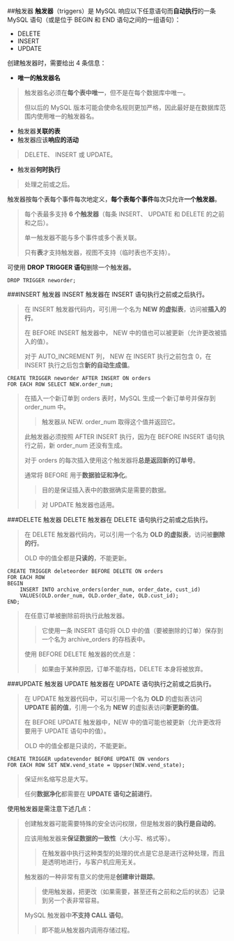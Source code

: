 ##触发器
**触发器**（triggers）是 MySQL 响应以下任意语句而**自动执行**的一条 MySQL 语句（或是位于 BEGIN 和 END 语句之间的一组语句）：
- DELETE
- INSERT
- UPDATE

创建触发器时，需要给出 4 条信息：
- **唯一的触发器名**
> 触发器名必须在**每个表中唯一**，但不是在每个数据库中唯一。
> 
> 但以后的 MySQL 版本可能会使命名规则更加严格，因此最好是在数据库范围内使用唯一的触发器名。
- 触发器**关联的表**
- 触发器应该**响应的活动**
> DELETE、 INSERT 或 UPDATE。
- 触发器**何时执行**
> 处理之前或之后。

触发器按每个表每个事件每次地定义，**每个表每个事件**每次只允许**一个触发器**。
> 每个表最多支持 **6 个触发器**（每条 INSERT、 UPDATE 和 DELETE 的之前和之后）。
> 
> 单一触发器不能与多个事件或多个表关联。
> 
> 只有**表**才支持触发器，视图不支持（临时表也不支持）。

可使用 **DROP TRIGGER 语句**删除一个触发器。
```
DROP TRIGGER neworder;
```

###INSERT 触发器
INSERT 触发器在 INSERT 语句执行之前或之后执行。
> 在 INSERT 触发器代码内，可引用一个名为 **NEW 的虚拟表**，访问被**插入的行**。
> 
> 在 BEFORE INSERT 触发器中， NEW 中的值也可以被更新（允许更改被插入的值）。
> 
> 对于 AUTO_INCREMENT 列， NEW 在 INSERT 执行之前包含 0，在 INSERT 执行之后包含**新的自动生成值**。

```
CREATE TRIGGER neworder AFTER INSERT ON orders
FOR EACH ROW SELECT NEW.order_num;
```
> 在插入一个新订单到 orders 表时，MySQL 生成一个新订单号并保存到 order_num 中。
> > 触发器从 NEW. order_num 取得这个值并返回它。
> 
> 此触发器必须按照 AFTER INSERT 执行，因为在 BEFORE INSERT 语句执行之前，新 order_num 还没有生成。
> 
> 对于 orders 的每次插入使用这个触发器将**总是返回新的订单号**。
> 
> 通常将 BEFORE 用于**数据验证和净化**。
> > 目的是保证插入表中的数据确实是需要的数据。
> 
> > 对 UPDATE 触发器也适用。

###DELETE 触发器
DELETE 触发器在 DELETE 语句执行之前或之后执行。
> 在 DELETE 触发器代码内，可以引用一个名为 **OLD 的虚拟表**，访问被**删除的行**。
> 
> OLD 中的值全都是**只读的**，不能更新。

```
CREATE TRIGGER deleteorder BEFORE DELETE ON orders
FOR EACH ROW
BEGIN
	INSERT INTO archive_orders(order_num, order_date, cust_id)
	VALUES(OLD.order_num, OLD.order_date, OLD.cust_id);
END;
```
> 在任意订单被删除前将执行此触发器。
> > 它使用一条 INSERT 语句将 OLD 中的值（要被删除的订单）保存到一个名为 archive_orders 的存档表中。
> 
> 使用 BEFORE DELETE 触发器的优点是：
> > 如果由于某种原因，订单不能存档，DELETE 本身将被放弃。

###UPDATE 触发器
UPDATE 触发器在 UPDATE 语句执行之前或之后执行。
> 在 UPDATE 触发器代码中，可以引用一个名为 **OLD** 的虚拟表访问 **UPDATE 前的值**，引用一个名为 **NEW** 的虚拟表访问**新更新的值**。
> 
> 在 BEFORE UPDATE 触发器中，NEW 中的值可能也被更新（允许更改将要用于 UPDATE 语句中的值）。
> 
> OLD 中的值全都是只读的，不能更新。

```
CREATE TRIGGER updatevendor BEFORE UPDATE ON vendors
FOR EACH ROW SET NEW.vend_state = Uppser(NEW.vend_state);
```
> 保证州名缩写总是大写。
> 
> 任何**数据净化**都需要在 **UPDATE 语句之前进行**。

使用触发器是需注意下述几点：
> 创建触发器可能需要特殊的安全访问权限，但是触发器的**执行是自动的**。
> 
> 应该用触发器来**保证数据的一致性**（大小写、格式等）。
> > 在触发器中执行这种类型的处理的优点是它总是进行这种处理，而且是透明地进行，与客户机应用无关。
> 
> 触发器的一种非常有意义的使用是**创建审计跟踪**。
> > 使用触发器，把更改（如果需要，甚至还有之前和之后的状态）记录到另一个表非常容易。
> 
> MySQL 触发器中**不支持 CALL 语句**。
> > 即不能从触发器内调用存储过程。
